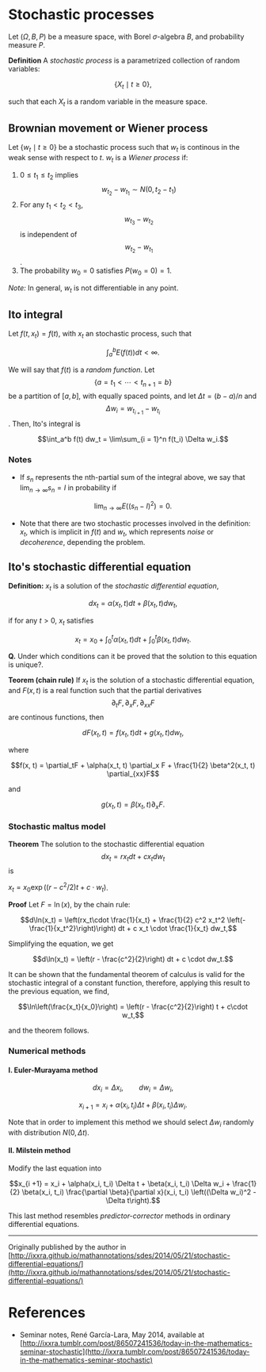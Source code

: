 
# Stochastic processes

Let $(\Omega, B, P)$ be a measure space, with Borel $\sigma$-algebra *B*, and probability measure *P*.

**Definition** A *stochastic process* is a parametrized collection of random variables:

$$\{X_t \mid t \geq 0\},$$

such that each $X_t$ is a random variable in the measure space.

## Brownian movement or Wiener process

Let $\{ w_t \mid t \geq 0 \}$ be a stochastic process such that $w_t$ is continous in the weak sense with respect to $t$. $w_t$ is a *Wiener process* if:

1. $0 \leq t_1 \leq t_2$ implies 
$$w_{t_2} - w_{t_1} \sim N(0, t_2 - t_1)$$
2. For any $t_1 < t_2 < t_3$, $$w_{t_3} - w_{t_2}$$ is independent of $$w_{t_2} - w_{t_1}$$.
3. The probability $w_0 = 0$ satisfies $P(w_0 = 0) = 1$.

*Note:* In general, $w_t$ is not differentiable in any point.

## Ito integral

Let $f(t, x_t) = f(t)$, with $x_t$ an stochastic process, such that 

$$\int_a^b E(f(t)) dt < \infty.$$

We will say that $f(t)$ is a *random function*. Let 
$$\{a = t_1 < \cdots < t_{n + 1} = b\}$$ 
be a partition of $[a, b]$, with equally spaced points, and let $\Delta t = (b - a)/n$ and $$\Delta w_i = w_{t_{i + 1}} - w_{t_i}$$. Then, Ito's integral is 

$$\int_a^b f(t) dw_t = \lim\sum_{i = 1}^n f(t_i) \Delta w_i.$$

### Notes

- If $s_n$ represents the nth-partial sum of the integral above, we say that $\lim_{n\to\infty} s_n = I$ in probability if 

$$\lim_{n \to \infty} E((s_n - I)^2) = 0.$$

- Note that there are two stochastic processes involved in the definition: $x_t$, which is implicit in $f(t)$ and $w_t$, which represents *noise* or *decoherence*, depending the problem.

## Ito's stochastic differential equation

**Definition:** $x_t$ is a solution of the *stochastic differential equation*, 

$$dx_t = \alpha(x_t,t) dt + \beta(x_t, t)dw_t,$$

if for any $t > 0$, $x_t$ satisfies

$$x_t = x_0 + \int_0^t \alpha(x_t, t)dt + \int_0^t \beta(x_t, t)dw_t.$$

**Q.** Under which conditions can it be proved that the solution to this equation is unique?.

**Teorem (chain rule)** If $x_t$ is the solution of a stochastic differential equation, and $F(x, t)$ is a real function such that the partial derivatives
$$\partial_t F, \partial_x F, \partial_{xx} F$$
are continous functions, then 

$$dF(x_t, t) = f(x_t, t) dt + g(x_t, t) dw_t,$$

where 

$$f(x, t) = \partial_tF + \alpha(x_t, t) \partial_x F + \frac{1}{2} \beta^2(x_t, t) \partial_{xx}F$$

and 

$$g(x_t, t) = \beta(x_t, t) \partial_x F.$$

### Stochastic maltus model

**Theorem** The solution to the stochastic differential equation
$$dx_t = r x_t dt + c x_t dw_t$$
is 

$x_t = x_0\exp((r - c^2/2)t + c \cdot w_t)$.

**Proof** Let $F = \ln(x)$, by the chain rule:

$$d\ln(x_t) = \left(rx_t\cdot \frac{1}{x_t} + \frac{1}{2} c^2 x_t^2 \left(- \frac{1}{x_t^2}\right)\right) dt + c x_t \cdot \frac{1}{x_t} dw_t,$$

Simplifying the equation, we get

$$d\ln(x_t) = \left(r - \frac{c^2}{2}\right) dt + c \cdot dw_t.$$

It can be shown that the fundamental theorem of calculus is valid for the stochastic integral of a constant function,  therefore, applying this result to the previous equation, we find,

$$\ln\left(\frac{x_t}{x_0}\right) = \left(r - \frac{c^2}{2}\right) t + c\cdot w_t,$$

and the theorem follows.

### Numerical methods

#### I. Euler-Murayama method


$$dx_i = \Delta x_i, \qquad dw_i = \Delta w_i,$$

$$x_{i + 1} = x_i + \alpha(x_i, t_i) \Delta t + \beta(x_i, t_i) \Delta w_i.$$

Note that in order to implement this method we should select $\Delta w_i$ randomly with distribution $N(0, \Delta t)$.

#### II. Milstein method

Modify the last equation into

$$x_{i +1} = x_i + \alpha(x_i, t_i) \Delta t + \beta(x_i, t_i) \Delta w_i + \frac{1}{2} \beta(x_i, t_i) \frac{\partial \beta}{\partial x}(x_i, t_i) \left((\Delta w_i)^2 - \Delta t\right).$$

This last method resembles *predictor-corrector* methods in ordinary differential equations.

---

Originally published by the author in [http://ixxra.github.io/mathannotations/sdes/2014/05/21/stochastic-differential-equations/](http://ixxra.github.io/mathannotations/sdes/2014/05/21/stochastic-differential-equations/)


# References

* Seminar notes, René García-Lara, May 2014, available at [http://ixxra.tumblr.com/post/86507241536/today-in-the-mathematics-seminar-stochastic](http://ixxra.tumblr.com/post/86507241536/today-in-the-mathematics-seminar-stochastic)